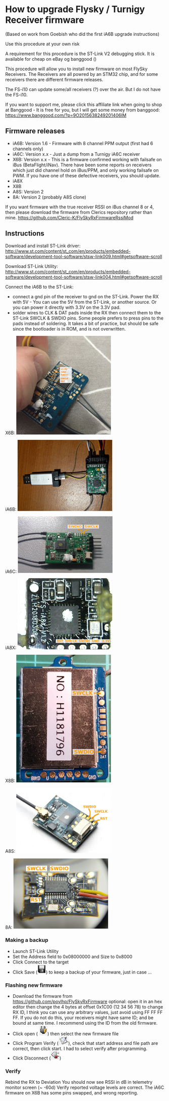 # How to upgrade Flysky / Turnigy Receiver firmware
(Based on work from Goebish who did the first iA6B upgrade instructions)

Use this procedure at your own risk 

A requirement for this procedure is the ST-Link V2 debugging stick. It is available for cheap on eBay og banggood ()

This procedure will allow you to install new firmware on most FlySky Receivers. The Receivers are all powred by an STM32 chip, and for some receivers there are different firmware releases.

The FS-i10 can update some/all receivers (?) over the air. But I do not have the FS-i10.

If you want to support me, please click this affiliate link when going to shop at Banggood - It is free for you, but I will get some money from banggood: 
https://www.banggood.com/?p=9O2015638249201406IM

## Firmware releases
* iA6B: Version 1.6 - Firmware with 8 channel PPM output (first had 6 channels only)
* iA6C: Version x.x - Just a dump from a Turnigy iA6C receiver
* X6B: Version x.x - This is a firmware confirmed working with failsafe on iBus (BetaFlight/iNav). There have been some reports on receivers which just did channel hold on iBus/PPM, and only working failsafe on PWM. If you have one of these defective receivers, you should update.
* iA8X
* X8B
* A8S: Version 2
* 8A: Version 2 (probably A8S clone)

If you want firmware with the true receiver RSSI on iBus channel 8 or 4, then please download the firmware from Clerics repository rather than mine.
https://github.com/Cleric-K/FlySkyRxFirmwareRssiMod

## Instructions
Download and install ST-Link driver:
http://www.st.com/content/st_com/en/products/embedded-software/development-tool-software/stsw-link009.html#getsoftware-scroll

Download ST-Link Utility:
http://www.st.com/content/st_com/en/products/embedded-software/development-tool-software/stsw-link004.html#getsoftware-scroll

Connect the iA6B to the ST-Link:
- connect a gnd pin of the receiver to gnd on the ST-Link. Power the RX with 5V - You can use the 5V from the ST-Link, or another source. Or you can power it directly with 3.3V on the 3.3V pad. 
- solder wires to CLK & DAT pads inside the RX then connect them to the ST-Link SWCLK & SWDIO pins. Some people prefers to press pins to the pads instead of soldering. It takes a bit of practice, but should be safe since the bootloader is in ROM, and is not overwritten.

X6B: <IMG SRC="graphics/x6b.png" width="300px">

iA6B: <IMG SRC="graphics/iA6B.jpg" width="300px">

iA6C: <IMG SRC="graphics/ia6c.jpg" width="300px">

iA8X: <IMG SRC="graphics/ia8x.jpg" width="300px">

X8B: <IMG SRC="graphics/x8b.jpg" width="300px">

A8S: <IMG SRC="graphics/a8s.jpg" width="300px">

8A: <IMG SRC="graphics/8a.jpg" width="300px">


### Making a backup
* Launch ST-Link Utility
* Set the Address field to 0x08000000 and Size to 0x8000
* Click Connect to the target
* Click Save (![icon](graphics/Save.png)) to keep a backup of your firmware, just in case ...

### Flashing new firmware

* Download the firmware from https://github.com/povlhp/FlySkyRxFirmware
optional: open it in an hex editor then change the 4 bytes at offset 0x1C00 (12 34 56 78) to change RX ID, I think you can use any arbitrary values, just avoid using FF FF FF FF. If you do not do this, your receivers might have same ID; and be bound at same time.
I recommend using the ID from the old firmware.
* Click open (
![icon](graphics/iconConnect.png)) then select the new firmware file
* Click Program Verify (![icon](graphics/iconWrite.png)), check that start address and file path are correct, then click start. I had to select verify after programming.
* Click Disconnect (![icon](graphics/iconDisconnect.png))

### Verify
Rebind the RX to Deviation
You should now see RSSI in dB in telemetry monitor screen (~ -60d)
Verify reported voltage levels are correct. The iA6C firmware on X6B has some pins swapped, and wrong reporting.

